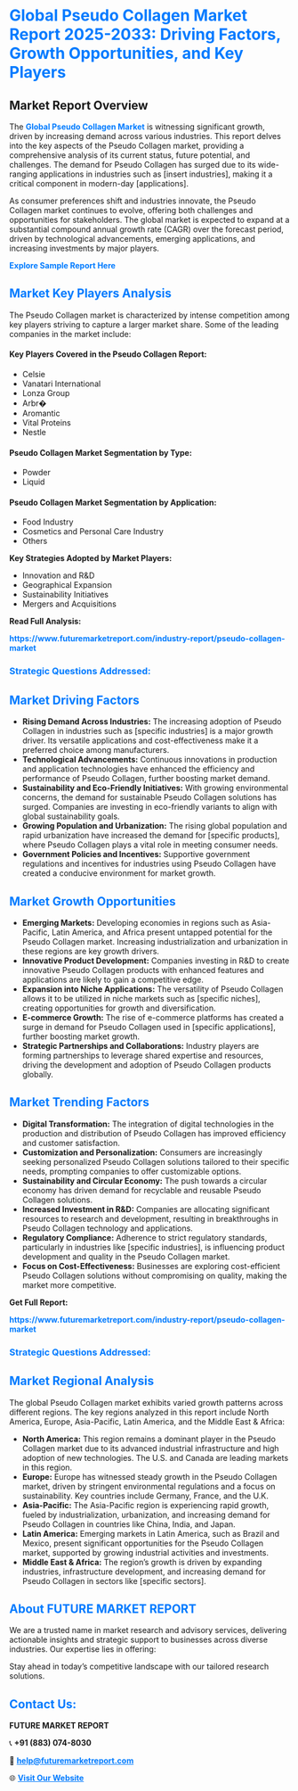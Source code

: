 <h1 style="color: #007BFF;">Global Pseudo Collagen Market Report 2025-2033: Driving Factors, Growth Opportunities, and Key Players</h1>

<section id="overview">
<h2>Market Report Overview</h2>
<p>The <a href="https://www.futuremarketreport.com/industry-report/pseudo-collagen-market" style="color: #007BFF; text-decoration: none;"><strong>Global Pseudo Collagen Market</strong></a> is witnessing significant growth, driven by increasing demand across various industries. This report delves into the key aspects of the Pseudo Collagen market, providing a comprehensive analysis of its current status, future potential, and challenges. The demand for Pseudo Collagen has surged due to its wide-ranging applications in industries such as [insert industries], making it a critical component in modern-day [applications].</p>
<p>As consumer preferences shift and industries innovate, the Pseudo Collagen market continues to evolve, offering both challenges and opportunities for stakeholders. The global market is expected to expand at a substantial compound annual growth rate (CAGR) over the forecast period, driven by technological advancements, emerging applications, and increasing investments by major players.</p>
</section>

<section id="overview">
<p><a href="https://www.futuremarketreport.com/request-sample/reportId=114449" style="color: #007BFF; text-decoration: none;"><strong>Explore Sample Report Here</strong></a></p>
</section>

<section id="key-players">
<h2 style="color: #007BFF;">Market Key Players Analysis</h2>
<p>The Pseudo Collagen market is characterized by intense competition among key players striving to capture a larger market share. Some of the leading companies in the market include:</p>
<h4>Key Players Covered in the Pseudo Collagen Report:</h4>
<ul><li>Celsie</li><li>Vanatari International</li><li>Lonza Group</li><li>Arbr�</li><li>Aromantic</li><li>Vital Proteins</li><li>Nestle</li></ul>
<h4>Pseudo Collagen Market Segmentation by Type:</h4>
<ul><li>Powder</li><li>Liquid</li></ul>

<h4>Pseudo Collagen Market Segmentation by Application:</h4>
<ul><li>Food Industry</li><li>Cosmetics and Personal Care Industry</li><li>Others</li></ul>
<p><strong>Key Strategies Adopted by Market Players:</strong></p>
<ul>
<li>Innovation and R&D</li>
<li>Geographical Expansion</li>
<li>Sustainability Initiatives</li>
<li>Mergers and Acquisitions</li>
</ul>
</section>

<section>
<p><strong>Read Full Analysis: </strong></p><a href="https://www.futuremarketreport.com/industry-report/pseudo-collagen-market" style="color: #007BFF; text-decoration: none;"><strong>https://www.futuremarketreport.com/industry-report/pseudo-collagen-market</strong></a>
<h3 style="color: #007BFF;">Strategic Questions Addressed:</h3>
</section>

<section id="driving-factors">
<h2 style="color: #007BFF;">Market Driving Factors</h2>
<ul>
<li><strong>Rising Demand Across Industries:</strong> The increasing adoption of Pseudo Collagen in industries such as [specific industries] is a major growth driver. Its versatile applications and cost-effectiveness make it a preferred choice among manufacturers.</li>
<li><strong>Technological Advancements:</strong> Continuous innovations in production and application technologies have enhanced the efficiency and performance of Pseudo Collagen, further boosting market demand.</li>
<li><strong>Sustainability and Eco-Friendly Initiatives:</strong> With growing environmental concerns, the demand for sustainable Pseudo Collagen solutions has surged. Companies are investing in eco-friendly variants to align with global sustainability goals.</li>
<li><strong>Growing Population and Urbanization:</strong> The rising global population and rapid urbanization have increased the demand for [specific products], where Pseudo Collagen plays a vital role in meeting consumer needs.</li>
<li><strong>Government Policies and Incentives:</strong> Supportive government regulations and incentives for industries using Pseudo Collagen have created a conducive environment for market growth.</li>
</ul>
</section>

<section id="growth-opportunities">
<h2 style="color: #007BFF;">Market Growth Opportunities</h2>
<ul>
<li><strong>Emerging Markets:</strong> Developing economies in regions such as Asia-Pacific, Latin America, and Africa present untapped potential for the Pseudo Collagen market. Increasing industrialization and urbanization in these regions are key growth drivers.</li>
<li><strong>Innovative Product Development:</strong> Companies investing in R&D to create innovative Pseudo Collagen products with enhanced features and applications are likely to gain a competitive edge.</li>
<li><strong>Expansion into Niche Applications:</strong> The versatility of Pseudo Collagen allows it to be utilized in niche markets such as [specific niches], creating opportunities for growth and diversification.</li>
<li><strong>E-commerce Growth:</strong> The rise of e-commerce platforms has created a surge in demand for Pseudo Collagen used in [specific applications], further boosting market growth.</li>
<li><strong>Strategic Partnerships and Collaborations:</strong> Industry players are forming partnerships to leverage shared expertise and resources, driving the development and adoption of Pseudo Collagen products globally.</li>
</ul>
</section>

<section id="trending-factors">
<h2 style="color: #007BFF;">Market Trending Factors</h2>
<ul>
<li><strong>Digital Transformation:</strong> The integration of digital technologies in the production and distribution of Pseudo Collagen has improved efficiency and customer satisfaction.</li>
<li><strong>Customization and Personalization:</strong> Consumers are increasingly seeking personalized Pseudo Collagen solutions tailored to their specific needs, prompting companies to offer customizable options.</li>
<li><strong>Sustainability and Circular Economy:</strong> The push towards a circular economy has driven demand for recyclable and reusable Pseudo Collagen solutions.</li>
<li><strong>Increased Investment in R&D:</strong> Companies are allocating significant resources to research and development, resulting in breakthroughs in Pseudo Collagen technology and applications.</li>
<li><strong>Regulatory Compliance:</strong> Adherence to strict regulatory standards, particularly in industries like [specific industries], is influencing product development and quality in the Pseudo Collagen market.</li>
<li><strong>Focus on Cost-Effectiveness:</strong> Businesses are exploring cost-efficient Pseudo Collagen solutions without compromising on quality, making the market more competitive.</li>
</ul>
</section>

<section>
<p><strong>Get Full Report: </strong></p><a href="https://www.futuremarketreport.com/industry-report/pseudo-collagen-market" style="color: #007BFF; text-decoration: none;"><strong>https://www.futuremarketreport.com/industry-report/pseudo-collagen-market</strong></a>
<h3 style="color: #007BFF;">Strategic Questions Addressed:</h3>
</section>


<section id="regional-analysis">
<h2 style="color: #007BFF;">Market Regional Analysis</h2>
<p>The global Pseudo Collagen market exhibits varied growth patterns across different regions. The key regions analyzed in this report include North America, Europe, Asia-Pacific, Latin America, and the Middle East & Africa:</p>
<ul>
<li><strong>North America:</strong> This region remains a dominant player in the Pseudo Collagen market due to its advanced industrial infrastructure and high adoption of new technologies. The U.S. and Canada are leading markets in this region.</li>
<li><strong>Europe:</strong> Europe has witnessed steady growth in the Pseudo Collagen market, driven by stringent environmental regulations and a focus on sustainability. Key countries include Germany, France, and the U.K.</li>
<li><strong>Asia-Pacific:</strong> The Asia-Pacific region is experiencing rapid growth, fueled by industrialization, urbanization, and increasing demand for Pseudo Collagen in countries like China, India, and Japan.</li>
<li><strong>Latin America:</strong> Emerging markets in Latin America, such as Brazil and Mexico, present significant opportunities for the Pseudo Collagen market, supported by growing industrial activities and investments.</li>
<li><strong>Middle East & Africa:</strong> The region’s growth is driven by expanding industries, infrastructure development, and increasing demand for Pseudo Collagen in sectors like [specific sectors].</li>
</ul>
</section>

<footer>
<h2 style="color: #007BFF;">About FUTURE MARKET REPORT</h2>
<p>We are a trusted name in market research and advisory services, delivering actionable insights and strategic support to businesses across diverse industries. Our expertise lies in offering:</p>

<p>Stay ahead in today’s competitive landscape with our tailored research solutions.</p>

<h2 style="color: #007BFF;">Contact Us:</h2>
<p><strong>FUTURE MARKET REPORT</strong></p>
<p>📞 <strong>+91 (883) 074-8030</strong></p>
<p>📧 <strong><a href="mailto:help@futuremarketreport.com" style="color: #007BFF;">help@futuremarketreport.com</a></strong></p>
<p>🌐 <strong><a href="https://www.futuremarketreport.com/" style="color: #007BFF;">Visit Our Website</a></strong></p>
</footer>